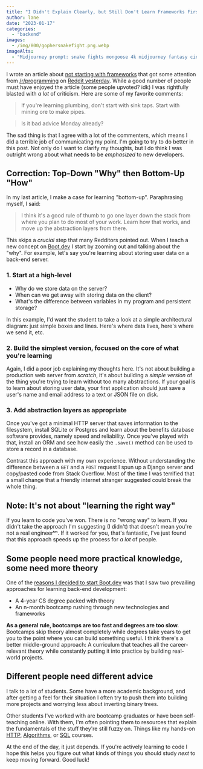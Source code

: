 ```yaml
---
title: "I Didn't Explain Clearly, but Still Don't Learn Frameworks First"
author: lane
date: "2023-01-17"
categories:
  - "backend"
images:
  - /img/800/gophersnakefight.png.webp
imageAlts:
  - "Midjourney prompt: snake fights mongoose 4k midjourney fantasy cinematic"
---
```


I wrote an article about [not starting with frameworks](/backend/dont-start-with-frameworks/) that got some attention from [/r/programming](https://www.reddit.com/r/programming/) on [Reddit yesterday](https://www.reddit.com/r/programming/comments/10dhhc4/if_youre_learning_backend_dont_start_with/). While a good number of people must have enjoyed the article (some people upvoted? idk) I was rightfully blasted with _a lot_ of criticism. Here are some of my favorite comments:

> If you're learning plumbing, don't start with sink taps. Start with mining ore to make pipes.

> Is it bad advice Monday already?

The sad thing is that I agree with a lot of the commenters, which means I did a terrible job of communicating my point. I'm going to try to do better in this post. Not only do I want to clarify my thoughts, but I do think I was outright wrong about what needs to be _emphasized_ to new developers.

## Correction: Top-Down "Why" then Bottom-Up "How"

In my last article, I make a case for learning "bottom-up". Paraphrasing myself, I said:

> I think it's a good rule of thumb to go one layer down the stack from where you plan to do most of your work. Learn how that works, and move up the abstraction layers from there.

This skips a _crucial_ step that many Redditors pointed out. When I teach a new concept on [Boot.dev](https://www.boot.dev) I start by zooming out and talking about the "why". For example, let's say you're learning about storing user data on a back-end server.

### 1. Start at a high-level

- Why do we store data on the server?
- When can we get away with storing data on the client?
- What's the difference between variables in my program and persistent storage?

In this example, I'd want the student to take a look at a simple architectural diagram: just simple boxes and lines. Here's where data lives, here's where we send it, etc.

### 2. Build the simplest version, focused on the core of what you're learning

Again, I did a poor job explaining my thoughts here. It's not about building a production web server from _scratch_, it's about building a _simple version_ of the thing you're trying to learn without too many abstractions. If your goal is to learn about storing user data, your first application should just save a user's name and email address to a text or JSON file on disk.

### 3. Add abstraction layers as appropriate

Once you've got a minimal HTTP server that saves information to the filesystem, install SQLite or Postgres and learn about the benefits database software provides, namely speed and reliability. Once you've played with that, install an ORM and see how easily the `.save()` method can be used to store a record in a database.

Contrast this approach with my own experience. Without understanding the difference between a `GET` and a `POST` request I spun up a Django server and copy/pasted code from Stack Overflow. Most of the time I was terrified that a small change that a friendly internet stranger suggested could break the whole thing.

## Note: It's not about "learning the right way"

If you learn to code you've won. There is no "wrong way" to learn. If you didn't take the approach I'm suggesting (I didn't) that doesn't mean you're not a real engineerᵗᵐ. If it worked for you, that's fantastic, I've just found that this approach speeds up the process for _a lot_ of people.

## Some people need more practical knowledge, some need more theory

One of the [reasons I decided to start Boot.dev](https://blog.boot.dev/about/) was that I saw two prevailing approaches for learning back-end development:

- A 4-year CS degree packed with theory
- An n-month bootcamp rushing through new technologies and frameworks

**As a general rule, bootcamps are too fast and degrees are too slow.** Bootcamps skip theory almost completely while degrees take years to get you to the point where you can build something useful. I think there's a better middle-ground approach: A curriculum that teaches all the career-relevant theory while constantly putting it into practice by building real-world projects.

## Different people need different advice

I talk to a lot of students. Some have a more academic background, and after getting a feel for their situation I often try to push them into building more projects and worrying less about inverting binary trees.

Other students I've worked with are bootcamp graduates or have been self-teaching online. With them, I'm often pointing them to resources that explain the fundamentals of the stuff they're still fuzzy on. Things like my hands-on [HTTP](https://www.boot.dev/courses/learn-http-clients-golang), [Algorithms](https://www.boot.dev/courses/learn-data-structures-and-algorithms-python), or [SQL](https://www.boot.dev/courses/learn-sql) courses.

At the end of the day, it just depends. If you're actively learning to code I hope this helps you figure out what kinds of things you should study _next_ to keep moving forward. Good luck!
